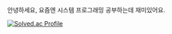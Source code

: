 안녕하세요, 요즘엔 시스템 프로그래밍 공부하는데 재미있어요.
<!--![Top Langs](https://github-readme-stats.vercel.app/api/top-langs/?username=pedro1798&layout=compact&theme=dark)-->
[![Solved.ac Profile](http://mazassumnida.wtf/api/v2/generate_badge?boj=peter584aa)](https://solved.ac/peter584aa/)

